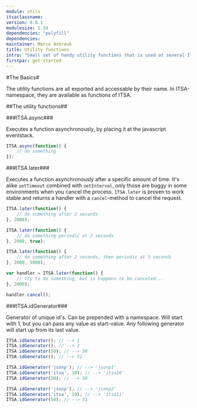 ```yaml
---
module: utils
itsaclassname:
version: 0.0.1
modulesize: 1.34
dependencies: "polyfill"
dependencies:
maintainer: Marco Asbreuk
title: Utility functions
intro: "Small set of handy utility functions that is used at several ITSA modules."
firstpar: get-started
---
```


#The Basics#

The utility functions are all exported and accessable by their name. In ITSA-namespace, they are available as functions of ITSA.

##The utility functions##

###ITSA.async###

Executes a function asynchronously, by placing it at the javascript eventstack.

```js
ITSA.async(function() {
    // do something
});
```

###ITSA.later###

Executes a function asynchronously after a specific amount of time. It's alike `setTimeout` combined with `setInterval`, only those are buggy in some environments when you cancel the process. `ITSA.later` is proven to work stable and returns a handler with a `cancel`-method to cancel the request.

```js
ITSA.later(function() {
    // do something after 2 seconds
}, 2000);
```

```js
ITSA.later(function() {
    // do something periodic at 2 seconds
}, 2000, true);
```

```js
ITSA.later(function() {
    // do something after 2 seconds, then periodic at 5 seconds
}, 2000, 5000);
```

```js
var handler = ITSA.later(function() {
    // try to do something, but is happens to be canceled...
}, 2000);

handler.cancel();
```

###ITSA.idGenerator###

Generator of unique id's. Can be prepended with a namespace. Will start with 1, but you can pass any value as start-value. Any following generator will start up from its last value.

```js
ITSA.idGenerator(); // --> 1
ITSA.idGenerator(); // --> 2
ITSA.idGenerator(50); // --> 50
ITSA.idGenerator(); // --> 51
```

```js
ITSA.idGenerator('jsonp'); // --> 'jsonp1'
ITSA.idGenerator('itsa', 10); // --> 'itsa10'
ITSA.idGenerator(50); // --> 50

ITSA.idGenerator('jsonp'); // --> 'jsonp2'
ITSA.idGenerator('itsa', 10); // --> 'itsa11'
ITSA.idGenerator(50); // --> 51
```

